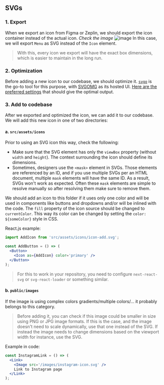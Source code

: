 ## SVGs

### 1. Export

When we export an icon from Figma or Zeplin, we should export the icon container instead of the actual icon. _Check the image_
![image](https://user-images.githubusercontent.com/55184443/115124509-edfa2e80-9fc2-11eb-8386-fa29ad4c0548.png)
In this case, we will export `Menu` as SVG instead of the `Icon` element.

> With this, every icon we export will have the exact box dimensions, which is easier to maintain in the long run.

### 2. Optimization

Before adding a new icon to our codebase, we should optimize it. [`svgo`](https://github.com/svg/svgo) is the go-to tool for this purpose, with [SVGOMG](https://jakearchibald.github.io/svgomg/) as its hosted UI. [Here are the preferred settings](https://gist.github.com/kristian240/bf7be2570e7cc8074718484130d5ae2e) that should give the optimal output.

### 3. Add to codebase

After we exported and optimized the icon, we can add it to our codebase. We will add this new icon in one of two directories:

#### a. `src/assets/icons`

Prior to using an SVG icon this way, check the following:

- Make sure that the SVG element has only the `viewBox` property (without `width` and `height`). The context surrounding the icon should define its dimensions.
- Sometimes, designers use the `<mask>` element in SVGs. Those elements are referenced by an ID, and if you use multiple SVGs per an HTML document, multiple `mask` elements will have the same ID. As a result, SVGs won't work as expected. Often these `mask` elements are simple to resolve manually so after resolving them make sure to remove them.

We should add an icon to this folder if it uses only one color and will be used in components like buttons and dropdowns and/or will be inlined with the code. The `fill` property of the icon source should be changed to `currentColor`. This way its color can be changed by setting the `color: ${someColor}` style in CSS.

React.js example:

```jsx
import AddIcon from 'src/assets/icons/icon-add.svg';

const AddButton = () => (
  <Button>
    <Icon as={AddIcon} color='primary' />
  </Button>
);
```

> For this to work in your repository, you need to configure `next-react-svg` or `svg-react-loader` or something similar.

#### b. `public/images`

If the image is using complex colors gradients/multiple colors/... it probably belongs to this category.

> Before adding it, you can check if this image could be smaller in size using PNG or JPG image formats. If this is the case, and the image doesn't need to scale dynamically, use that one instead of the SVG. If instead the image needs to change dimensions based on the viewport width for instance, use the SVG.

Example in code:

```jsx
const InstagramLink = () => (
  <Link>
    <Image src='/images/instagram-icon.svg' />
    Link to Instagram page
  </Link>
);
```
